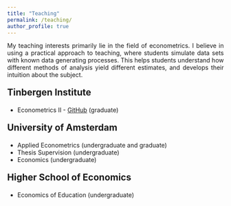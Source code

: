 ```yaml
---
title: "Teaching"
permalink: /teaching/
author_profile: true
---
```


<p align="justify">  
My teaching interests primarily lie in the field of econometrics. I believe in using a practical approach to teaching, where students simulate data sets with known data generating processes. This helps students understand how different methods of analysis yield different estimates, and develops their intuition about the subject.
</p>

<h2 style="margin-top: 20px; margin-bottom: 20px;">Tinbergen Institute</h2>

- Econometrics II - [GitHub](https://github.com/stnavdeev/econometrics) (graduate)

<h2 style="margin-top: 20px; margin-bottom: 20px;">University of Amsterdam</h2>

- Applied Econometrics (undergraduate and graduate)
- Thesis Supervision (undergraduate)
- Economics (undergraduate)

<h2 style="margin-top: 20px; margin-bottom: 20px;">Higher School of Economics</h2>

- Economics of Education (undergraduate)
